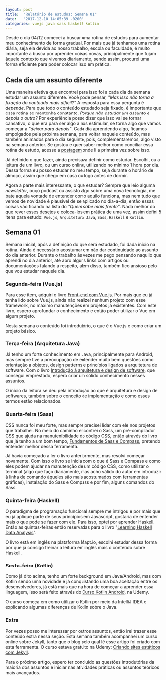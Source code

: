 ```yaml
---
layout: post
title:  "Relatório de estudos: Semana 01"
date:   "2017-12-10 14:05:39 -0200"
categories: vuejs java sass haskell kotlin
---
```

Desde o dia 04/12 comecei a buscar uma rotina de estudos para aumentar meu conhecimento de forma gradual. Por mais que já tenhamos uma rotina diária, seja ela devida ao nosso trabalho, escola ou faculdade, é muito importante a busca por aprender coisas novas, principalmente que fujam àquele contexto que vivemos diariamente, sendo assim, procurei uma forma eficiente para poder colocar isso em prática.

## Cada dia um assunto diferente

Uma maneira efetiva que encontrei para isso foi a cada dia da semana estudar um assunto diferente. Você pode pensar, *"Mas isso não torna a fixação do conteúdo mais difícil?"* A resposta para essa pergunta é *depende*. Para que todo o conteúdo estudado seja fixado, é importante que essa rotina se mantenha constante. *Porque não estudar um assunto e depois o outro?* Por experiência posso dizer que isso vai se tornar cansativo, o que era para ser algo a nos estimular, se torna algo que vamos começar a *"deixar para depois"*. Cada dia aprendendo algo, ficamos empolgados pela próxima semana, para voltar naquele conteúdo, mas também animados para o dia seguinte, pois, complementaremos, algo visto na semana anterior. Se gostou e quer saber melhor como conciliar essa rotina de estudo, acesse a [postagem](https://blog.alura.com.br/o-dia-a-dia-de-um-profissional-que-aprende-o-calendario-de-estudo/) onde li a primeira vez sobre isso.

Já definido o que fazer, ainda precisava definir como estudar. Escolhi, ou a leitura de um livro, ou um curso online, utilizando no mínimo 1 hora por dia. Dessa forma eu posso estudar no meu tempo, seja durante o horário de almoço, assim que chego em casa ou logo antes de dormir.

Agora a parte mais interessante, o que estudar? Sempre que leio alguma *newsletter*, ouço podcast ou assisto algo sobre uma nova tecnologia, me bate aquela vontade de entender como aquilo funciona, mas nem tudo que vemos de novidade é plausível de se aplicado no dia-a-dia, então essas coisas vão ficando na lista do *"Quem sabe mais frente"*. Nada melhor do que rever esses desejos e coloca-los em prática de uma vez, assim defini 5 itens para estudo: `Vue.js`, `Arquitetura Java`, `Sass`, `Haskell` e `Kotlin`.

## Semana 01

Semana inicial, após a definição do que será estudado, foi dada início na rotina. Ainda é necessário acostumar em não dar continuidade ao assunto do dia anterior. Durante o trabalho às vezes me pego pensando naquilo que aprendi no dia anterior, até abro alguns links com artigos ou documentações falando a respeito, além disso, também fico ansioso pelo que vou estudar naquele dia.

### Segunda-feira (Vue.js)

Para esse item, adquiri o livro [Front-end com Vue.js](https://www.casadocodigo.com.br/products/livro-frontend-vue). Por mais que eu já tenha lido sobre Vue.js, ainda não realizei nenhum projeto com esse framework, no máximo manutenções em projetos já existentes. Com este livro, espero aprofundar o conhecimento e então poder utilizar o Vue em algum projeto.

Nesta semana o conteúdo foi introdutório, o que é o Vue.js e como criar um projeto básico.

### Terça-feira (Arquitetura Java)

Já tenho um forte conhecimento em Java, principalmente para Android, mas sempre tive a preocupação de entender muito bem questões como orientação a objetos, design patterns e princípios ligados a arquitetura de software. Com o livro [Introdução à arquitetura e design de software](https://www.submarino.com.br/produto/110868329/livro-introducao-a-arquitetura-e-design-de-software), que consegui emprestado, espero criar um sólido conhecimento nesses assuntos.

O início da leitura se deu pela introdução ao que é arquitetura e design de softwares, também sobre o conceito de implementação e como esses termos estão relacionados.

### Quarta-feira (Sass)

CSS nunca foi meu forte, mas sempre precisei lidar com ele nos projetos que trabalhei. No meio do caminho encontrei o Sass, um pré-compilador CSS que ajuda na manutenibilidade do código CSS, então através do livro que já tenho a um bom tempo, [Fundamentos de Sass e Compass](http://www.novatec.com.br/livros/fundamentos-sass-compass/), pretendo entender melhor dessa ferramenta.

Já havia começado a ler o livro anteriormente, mas resolvi começar novamente. Com isso o livro se inicia com o que é Sass e Compass e como eles podem ajudar na manutenção de um código CSS, como utilizar o terminal (algo que faço diariamente, mas acho válido do autor em introduzir à linha de comando àqueles são mais acostumados com ferramentas gráficas), instalação do Sass e Compass e por fim, alguns comandos do Sass.

### Quinta-feira (Haskell)

O paradigma de programação funcional sempre me intrigou e por mais que eu já aplique parte de seus princípios em Javascript, gostaria de entender mais o que pode se fazer com ele. Para isso, optei por aprender Haskell. Então as quintas-feiras então reservadas para o livro "[Learning Haskell Data Analysis](https://www.packtpub.com/mapt/book/big_data_and_business_intelligence/9781784394707)".

O livro está em inglês na plataforma Mapt.io, escolhi estudar dessa forma por que já consigo treinar a leitura em inglês mais o conteúdo sobre Haskell.


### Sexta-feira (Kotlin)

Como já dito acima, tenho um forte background em Java/Android, mas com Kotlin sendo uma novidade e já conquistando uma boa aceitação entre os desenvolvedores, já está mais que na hora de começar a aprender essa linguagem, isso será feito através do [Curso Kotlin Android]( https://www.udemy.com/curso-kotlin-android/learn/v4/overview), na Udemy.

O curso começa em como utilizar o Kotlin por meio da IntelliJ IDEA e explicando algumas diferenças de Kotlin sobre o Java.

### Extra

Por vezes posso me interessar por outros assuntos, então irei trazer esse conteúdo extra nessa seção. Esta semana também acompanhei um curso online sobre Jekyll, tanto que o blog pelo qual lê esse artigo foi criado com esta ferramenta. O curso estava gratuito na Udemy: [Criando sites estáticos com Jekyll](https://www.udemy.com/criando-sites-estaticos-com-jekyll/learn/v4/overview).


Para o próximo artigo, espero ter concluído as questões introdutórias da maioria dos assuntos e iniciar nas atividades práticas ou assuntos teóricos mais avançados.
